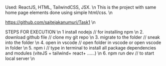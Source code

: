 Used: ReactJS, HTML, TailwindCSS, JSX. \n
This is the project with same home page elements done using simple html/css. \n

https://github.com/saitejakanumuri/Task1 \n

STEPS FOR EXECUTION \n
1 install nodejs                // for installing npm \n
2. download github file         // clone my git repo    \n
3. migrate to the folder        // sneak into the folder \n 
4. open in vscode               // open folder in vscode or open vscode in folder \n
5. npm i                        // type in terminal to install all package dependencies and modules (viteJS + tailwind+ react+ ......) \n
6. npm run dev                  // to start local server \n
